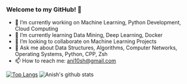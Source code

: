 ### Welcome to my GitHub! 💙

<!--
**anishmo99/anishmo99** is a ✨ _special_ ✨ repository because its `README.md` (this file) appears on your GitHub profile.

<!--Here are some ideas to get you started:-->

- 🔭 I’m currently working on Machine Learning, Python Development, Cloud Computing
- 🌱 I’m currently learning Data Mining, Deep Learning, Docker
- 👯 I’m looking to collaborate on Machine Learning Projects
- 💬 Ask me about Data Structures, Algorithms, Computer Networks, Operating Systems, Python, CPP, Zsh
- 📫 How to reach me: ani10sh@gmail.com
<!-- - 😄 Pronouns: ...
<!-- - 🤔 I’m looking for help with Flutter
- ⚡ Fun fact: ...
-->

[![Top Langs](https://github-readme-stats.vercel.app/api/top-langs/?username=anishmo99&layout=compact)](https://github.com/anishmo99/github-readme-stats)
![Anish's github stats](https://github-readme-stats.vercel.app/api?username=anishmo99&show_icons=true&hide=contribs)
